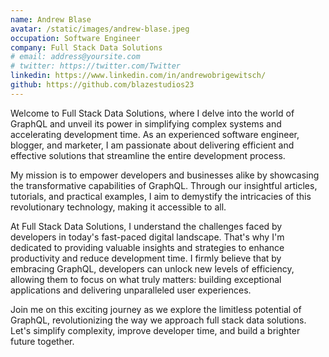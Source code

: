 ```yaml
---
name: Andrew Blase
avatar: /static/images/andrew-blase.jpeg
occupation: Software Engineer
company: Full Stack Data Solutions
# email: address@yoursite.com
# twitter: https://twitter.com/Twitter
linkedin: https://www.linkedin.com/in/andrewobrigewitsch/
github: https://github.com/blazestudios23
---
```


Welcome to Full Stack Data Solutions, where I delve into the world of GraphQL and unveil its power in simplifying complex systems and accelerating development time. As an experienced software engineer, blogger, and marketer, I am passionate about delivering efficient and effective solutions that streamline the entire development process.

My mission is to empower developers and businesses alike by showcasing the transformative capabilities of GraphQL. Through our insightful articles, tutorials, and practical examples, I aim to demystify the intricacies of this revolutionary technology, making it accessible to all.

At Full Stack Data Solutions, I understand the challenges faced by developers in today's fast-paced digital landscape. That's why I'm dedicated to providing valuable insights and strategies to enhance productivity and reduce development time. I firmly believe that by embracing GraphQL, developers can unlock new levels of efficiency, allowing them to focus on what truly matters: building exceptional applications and delivering unparalleled user experiences.

Join me on this exciting journey as we explore the limitless potential of GraphQL, revolutionizing the way we approach full stack data solutions. Let's simplify complexity, improve developer time, and build a brighter future together.
